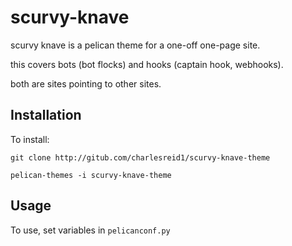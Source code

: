 # scurvy-knave

scurvy knave is a pelican theme for a one-off one-page site.

this covers bots (bot flocks) and hooks (captain hook, webhooks).

both are sites pointing to other sites.

## Installation

To install:

```
git clone http://gitub.com/charlesreid1/scurvy-knave-theme

pelican-themes -i scurvy-knave-theme
```

## Usage

To use, set variables in `pelicanconf.py`


